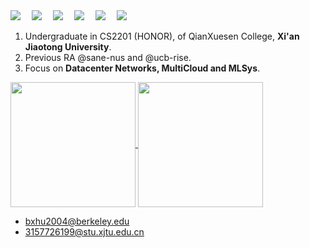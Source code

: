 <!-- profile logo 个人资料徽标 -->
  <div>
<!--     <a href="https://bxhu2004.com/"><img src="https://img.shields.io/badge/academicHomepage-@bxhu-yellow" /></a>&emsp;
    <a href="https://blog.bxhu2004.com/"><img src="https://img.shields.io/badge/myBlog-@bxhu-green" /></a>&emsp; -->
    <a href="https://twitter.com/Carrot_bxhu/"><img src="https://img.shields.io/badge/Twitter-@bxhu-black" /></a>&emsp;
    <a href="https://www.instagram.com/huboxuanhu/"><img src="https://img.shields.io/badge/Instagram-@bxhu-pink" /></a>&emsp;
<!--     <a href="https://www.facebook.com/profile.php?id=61557554264070"><img src="https://img.shields.io/badge/Facebook-@bxhu-blue" /></a>&emsp; -->
    <a href="https://www.linkedin.com/in/boxuan-hu-20040220root/"><img src="https://img.shields.io/badge/LinkedIn-@bxhu-blue" /></a>&emsp;
    <a href="https://openreview.net/profile?id=~Boxuan_Hu1"><img src="https://img.shields.io/badge/OpenReview-@bxhu-red" /></a>&emsp;
    <a href="https://www.researchgate.net/profile/Boxuan-Hu-2"><img src="https://img.shields.io/badge/ResearchGate-@bxhu-black" /></a>&emsp;
    <a href="https://orcid.org/0009-0003-7778-4069"><img src="https://img.shields.io/badge/ORCID-@bxhu-green" /></a>&emsp;
<!--     <img src="https://komarev.com/ghpvc/?username=root-hbx&label=Views&color=512BD4&style=flat" alt="Visit" /> -->
  </div>

1. Undergraduate in CS2201 (HONOR), of QianXuesen College, **Xi'an Jiaotong University**.
2. Previous RA @sane-nus and @ucb-rise.
3. Focus on __Datacenter Networks, MultiCloud and MLSys__.

<a href="https://github.com/anuraghazra/github-readme-stats">
  <img height=200 align="center" src="https://github-readme-stats.vercel.app/api?username=root-hbx&count_private=true&show_icons=true&theme=dracula" />
</a>
<a href="https://github.com/anuraghazra/convoychat">
  <img height=200 align="center" src="https://github-readme-stats.vercel.app/api/top-langs?username=root-hbx&size_weight=0.5&count_weight=0.5&layout=donut&card_width=320&hide=Jupyter%20Notebook,HTML,TeX" />
</a>
  
- bxhu2004@berkeley.edu
- 3157726199@stu.xjtu.edu.cn


<!--
**root-hbx/root-hbx** is a ✨ _special_ ✨ repository because its `README.md` (this file) appears on your GitHub profile.
Here are some ideas to get you started:

- 🔭 I’m currently working on ComputerScience and Technology
- 🌱 I’m currently learning CSAPP and Internet Programming...
- 👯 I’m looking to collaborate on academic issues
- 🤔 I’m looking for help with ...
- 💬 Ask me about ...
- 📫 How to reach me: XJTU_CS2201(H)
- 😄 Pronouns: ...
- ⚡ Fun fact: ...
[![Anurag's GitHub stats](https://github-readme-stats.vercel.app/api?username=root-hbx&count_private=true&show_icons=true&theme=dracula)](https://github.com/anuraghazra/github-readme-stats)

[![Top Langs](https://github-readme-stats.vercel.app/api/top-langs/?username=root-hbx&exclude_repo=root-hbx.github.io,Deep-Learning_d2l_Tutorial,The_Website_of_hbx,mit18330,MIT18.330_Introduction-to-Numerical-Analysis&size_weight=0.5&count_weight=0.5&layout=donut)](https://github.com/anuraghazra/github-readme-stats)

-->
